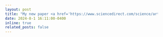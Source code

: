 ```yaml
---
layout: post
title: "My new paper <a href='https://www.sciencedirect.com/science/article/pii/S0924271624002922' target='_blank'><strong>“CropSight: Towards a large-scale operational framework for object-based crop type ground truth retrieval using street view and PlanetScope satellite imagery”</strong></a> is now online at ISPRS Journal of Photogrammetry and Remote Sensing!"
date: 2024-8-1 16:11:00-0400
inline: true    
related_posts: false
---
```

